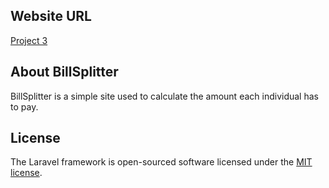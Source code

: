 ## Website URL

<a href="p3.fahadsheikh.me">Project 3</a>

## About BillSplitter

BillSplitter is a simple site used to calculate the amount each individual has to pay.

## License

The Laravel framework is open-sourced software licensed under the [MIT license](http://opensource.org/licenses/MIT).
